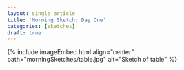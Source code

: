 ```yaml
---
layout: single-article
title: 'Morning Sketch: Day One'
categories: [sketches]
draft: true
---
```


{% include imageEmbed.html align="center" path="morningSketches/table.jpg" alt="Sketch of table" %}
